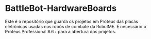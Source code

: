 # BattleBot-HardwareBoards
Este é o repositório que guarda os projetos em Proteus das placas eletrônicas usadas nos robôs de combate da RoboIME. É necessário o Proteus Professional 8.6+ para a abertura dos projetos.
